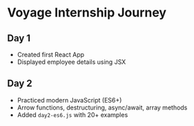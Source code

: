 # Voyage Internship Journey

## Day 1
- Created first React App
- Displayed employee details using JSX

## Day 2
- Practiced modern JavaScript (ES6+)
- Arrow functions, destructuring, async/await, array methods
- Added `day2-es6.js` with 20+ examples
